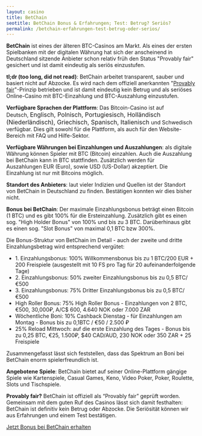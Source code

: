 ```yaml
---
layout: casino
title: BetChain
seotitle: BetChain Bonus & Erfahrungen; Test: Betrug? Seriös?
permalink: /betchain-erfahrungen-test-betrug-oder-serios/
---
```


<strong>BetChain</strong> ist eines der älteren BTC-Casinos am Markt. Als eines der ersten Spielbanken mit der digitalen Währung hat sich der anscheinend in Deutschland sitzende Anbieter schon relativ früh den Status "Provably fair" gesichert und ist damit eindeutig als seriös einzustufen.

<strong>tl;dr (too long, did not read)</strong>: BetChain arbeitet transparent, sauber und basiert nicht auf Abzocke. Es wird nach dem offiziell anerkannten "<a href="http://bitcoincasinodeutsch.de/provably-fair/">Provably fair</a>"-Prinzip betrieben und ist damit eindeutig kein Betrug und als seriöses Online-Casino mit BTC-Einzahlung und BTC-Auszahlung einzustufen.

<strong>Verfügbare Sprachen der Plattform</strong>: Das Bitcoin-Casino ist auf Deutsch, <span style="font-size: 16px;">Englisch, Polnisch, </span><span style="font-size: 16px;">Portugiesisch, Holländisch (Niederländisch), </span><span style="font-size: 16px;">Griechisch, Spanisch, Italienisch </span>und Schwedisch verfügbar. Dies gilt sowohl für die Plattform, als auch für den Website-Bereich mit FAQ und Hilfe-Sektor.

<strong>Verfügbare Währungen bei Einzahlungen und Auszahlungen</strong>: als digitale Währung können Spieler mit BTC (Bitcoin) einzahlen. Auch die Auszahlung bei BetChain kann in BTC stattfinden. Zusätzlich werden für Auszahlungen EUR (Euro), sowie USD (US-Dollar) akzeptiert. Die Einzahlung ist nur mit Bitcoins möglich.

<strong>Standort des Anbieters</strong>: laut vieler Indizien und Quellen ist der Standort von BetChain in Deutschland zu finden. Bestätigen konnten wir dies bisher nicht.

<strong>Bonus bei BetChain</strong>: Der maximale Einzahlungsbonus beträgt einen Bitcoin (1 BTC) und es gibt 100% für die Ersteinzahlung. Zusätzlich gibt es einen sog. "High Holder Bonus" von 100% und bis zu 3 BTC. Darüberhinaus gibt es einen sog. "Slot Bonus" von maximal 0,1 BTC bzw 300%.

Die Bonus-Struktur von BetChain im Detail - auch der zweite und dritte Einzahlungsbetrag wird entsprechend vergütet:
<ul>
  <li>1. Einzahlungsbonus: 100% Willkommensbonus bis zu 1 BTC/200 EUR + 200 Freispiele (ausgestellt mit 10 FS pro Tag für 20 aufeinanderfolgende Tage)</li>
  <li>2. Einzahlungsbonus: 50% zweiter Einzahlungsbonus bis zu 0,5 BTC/€500</li>
  <li>3. Einzahlungsbonus: 75% Dritter Einzahlungsbonus bis zu 0,5 BTC/€500</li>
  <li>High Roller Bonus: 75% High Roller Bonus - Einzahlungen von 2 BTC, €500, 30,000₽, A/C$ 600, 4.640 NOK oder 7.000 ZAR</li>
  <li>Wöchentliche Boni: 10% Cashback Dienstag - für Einzahlungen am Montag - Bonus bis zu 0,1BTC / €50 / 2.500 ₽</li>
  <li>25% Reload Mittwoch: auf die erste Einzahlung des Tages - Bonus bis zu 0,25 BTC, €25, 1.500₽, $40 CAD/AUD, 230 NOK oder 350 ZAR + 25 Freispiele</li>
</ul>
Zusammengefasst lässt sich feststellen, dass das Spektrum an Boni bei BetChain enorm spielerfreundlich ist.<br />

<strong>Angebotene Spiele</strong>: BetChain bietet auf seiner Online-Plattform gängige Spiele wie Kartenspiele, Casual Games, Keno, Video Poker, Poker, Roulette, Slots und Tischspiele.

<strong>Provably fair?</strong> BetChain ist offiziell als “Provably fair” geprüft worden. Gemeinsam mit dem guten Ruf des Casinos lässt sich damit festhalten: BetChain ist definitiv kein Betrug oder Abzocke. Die Seriösität können wir aus Erfahrungen und einem Test bestätigen.

<a class="btn btn-primary" href="https://bitcoincasinodeutsch.de/get-bonus/betchain" rel="nofollow" target="_blank">Jetzt Bonus bei BetChain erhalten</a>
